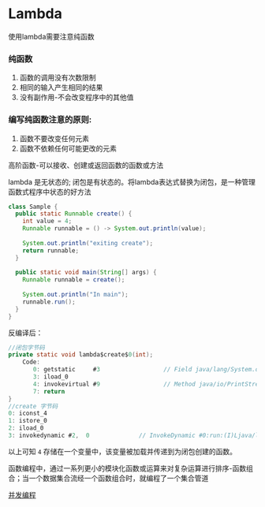 # Lambda
使用lambda需要注意纯函数

### 纯函数
1. 函数的调用没有次数限制
2. 相同的输入产生相同的结果
3. 没有副作用-不会改变程序中的其他值

### 编写纯函数注意的原则:
1. 函数不要改变任何元素
2. 函数不依赖任何可能更改的元素

高阶函数-可以接收、创建或返回函数的函数或方法

lambda 是无状态的; 闭包是有状态的。将lambda表达式替换为闭包，是一种管理函数式程序中状态的好方法

```java
class Sample {
  public static Runnable create() {                   
    int value = 4;
    Runnable runnable = () -> System.out.println(value);
     
    System.out.println("exiting create");
    return runnable;
  } 
   
  public static void main(String[] args) { 
    Runnable runnable = create();
     
    System.out.println("In main");
    runnable.run();
  }
}
```
反编译后：
```java
//闭包字节码
private static void lambda$create$0(int);
    Code: 
       0: getstatic     #3                  // Field java/lang/System.out:Ljava/io/PrintStream;
       3: iload_0
       4: invokevirtual #9                  // Method java/io/PrintStream.println:(I)V
       7: return
}
//create 字节码
0: iconst_4
1: istore_0
2: iload_0
3: invokedynamic #2,  0              // InvokeDynamic #0:run:(I)Ljava/lang/Runnable;
```
以上可知 `4` 存储在一个变量中，该变量被加载并传递到为闭包创建的函数。

函数编程中，通过一系列更小的模块化函数或运算来对复杂运算进行排序-函数组合；当一个数据集合流经一个函数组合时，就编程了一个集合管道


[并发编程](https://www.ibm.com/developerworks/cn/java/j-jtp/index.html)

















